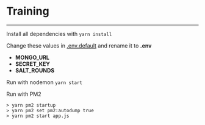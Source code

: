 # Training

---

Install all dependencies with `yarn install`

Change these values in [.env.default](./.env.default) and rename it to **.env**

- **MONGO_URL**
- **SECRET_KEY**
- **SALT_ROUNDS**

Run with nodemon `yarn start`

Run with PM2

```
> yarn pm2 startup
> yarn pm2 set pm2:autodump true
> yarn pm2 start app.js
```
